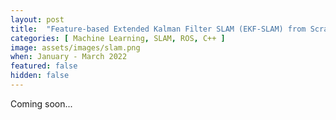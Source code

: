 ```yaml
---
layout: post
title:  "Feature-based Extended Kalman Filter SLAM (EKF-SLAM) from Scratch"
categories: [ Machine Learning, SLAM, ROS, C++ ]
image: assets/images/slam.png
when: January - March 2022
featured: false
hidden: false
---
```


Coming soon...
